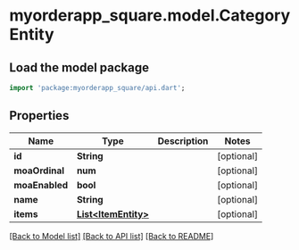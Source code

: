 # myorderapp_square.model.CategoryEntity

## Load the model package
```dart
import 'package:myorderapp_square/api.dart';
```

## Properties
Name | Type | Description | Notes
------------ | ------------- | ------------- | -------------
**id** | **String** |  | [optional] 
**moaOrdinal** | **num** |  | [optional] 
**moaEnabled** | **bool** |  | [optional] 
**name** | **String** |  | [optional] 
**items** | [**List&lt;ItemEntity&gt;**](ItemEntity.md) |  | [optional] 

[[Back to Model list]](../README.md#documentation-for-models) [[Back to API list]](../README.md#documentation-for-api-endpoints) [[Back to README]](../README.md)



